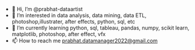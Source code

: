- 👋 Hi, I’m @prabhat-dataartist
- 👀 I’m interested in data analysis, data mining, data ETL, photoshop,illustrater, after effects, python, sql,  etc
- 🌱 I’m currently learning python, sql, tableau, pandas, numpy, scikit learn, matplotlib, photoshop, after effect, vfx
- 📫 How to reach me prabhat.datamanager2022@gmail.com

<!---
prabhat-dataartist/prabhat-dataartist is a ✨ special ✨ repository because its `README.md` (this file) appears on your GitHub profile.
You can click the Preview link to take a look at your changes.
--->
